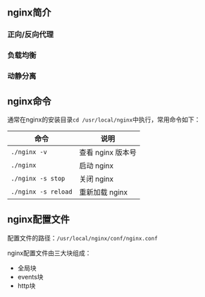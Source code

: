 ## nginx简介

### 正向/反向代理

### 负载均衡

### 动静分离

## nginx命令

通常在nginx的安装目录`cd /usr/local/nginx`中执行，常用命令如下：

| 命令                | 说明              |
| ------------------- | ----------------- |
| `./nginx -v`        | 查看 nginx 版本号 |
| `./nginx`           | 启动 nginx        |
| `./nginx -s stop`   | 关闭 nginx        |
| `./nginx -s reload` | 重新加载 nginx    |

## nginx配置文件

配置文件的路径：`/usr/local/nginx/conf/nginx.conf`

nginx配置文件由三大块组成：

- 全局块
- events块
- http块

